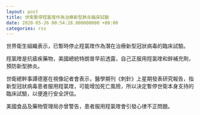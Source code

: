 ```yaml
---
layout: post
title: 世衛暫停羥氯喹作為治療新型肺炎臨床試驗
date: 2020-05-26 00:54:28.000000000 +08:00
categories: rss
---
```


世界衛生組織表示，已暫時停止羥氯喹作為潛在治療新型冠狀病毒的臨床試驗。

羥氯喹是抗瘧疾藥物，美國總統特朗普早前透露，自己正服用羥氯喹和鋅補充劑，預防新型肺炎。

世衛總幹事譚德塞在視像記者會表示，醫學期刊《刺針》上星期發表研究報告，指新型冠狀病毒患者服用羥氯喹，可能增加死亡風險，所以決定暫停世衛本身支持的臨床試驗，以便進行安全評估。

美國食品及藥物管理局亦曾警告，患者服用羥氯喹會引發心律不正問題。
